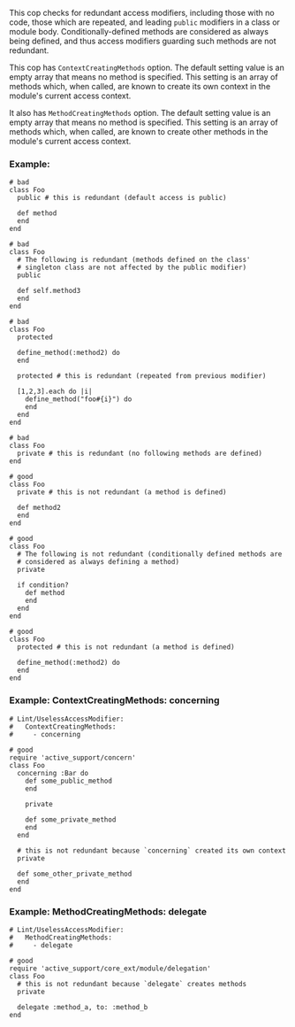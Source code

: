This cop checks for redundant access modifiers, including those with no
code, those which are repeated, and leading `public` modifiers in a
class or module body. Conditionally-defined methods are considered as
always being defined, and thus access modifiers guarding such methods
are not redundant.

This cop has `ContextCreatingMethods` option. The default setting value
is an empty array that means no method is specified.
This setting is an array of methods which, when called, are known to
create its own context in the module's current access context.

It also has `MethodCreatingMethods` option. The default setting value
is an empty array that means no method is specified.
This setting is an array of methods which, when called, are known to
create other methods in the module's current access context.

### Example:
    # bad
    class Foo
      public # this is redundant (default access is public)

      def method
      end
    end

    # bad
    class Foo
      # The following is redundant (methods defined on the class'
      # singleton class are not affected by the public modifier)
      public

      def self.method3
      end
    end

    # bad
    class Foo
      protected

      define_method(:method2) do
      end

      protected # this is redundant (repeated from previous modifier)

      [1,2,3].each do |i|
        define_method("foo#{i}") do
        end
      end
    end

    # bad
    class Foo
      private # this is redundant (no following methods are defined)
    end

    # good
    class Foo
      private # this is not redundant (a method is defined)

      def method2
      end
    end

    # good
    class Foo
      # The following is not redundant (conditionally defined methods are
      # considered as always defining a method)
      private

      if condition?
        def method
        end
      end
    end

    # good
    class Foo
      protected # this is not redundant (a method is defined)

      define_method(:method2) do
      end
    end

### Example: ContextCreatingMethods: concerning
    # Lint/UselessAccessModifier:
    #   ContextCreatingMethods:
    #     - concerning

    # good
    require 'active_support/concern'
    class Foo
      concerning :Bar do
        def some_public_method
        end

        private

        def some_private_method
        end
      end

      # this is not redundant because `concerning` created its own context
      private

      def some_other_private_method
      end
    end

### Example: MethodCreatingMethods: delegate
    # Lint/UselessAccessModifier:
    #   MethodCreatingMethods:
    #     - delegate

    # good
    require 'active_support/core_ext/module/delegation'
    class Foo
      # this is not redundant because `delegate` creates methods
      private

      delegate :method_a, to: :method_b
    end
